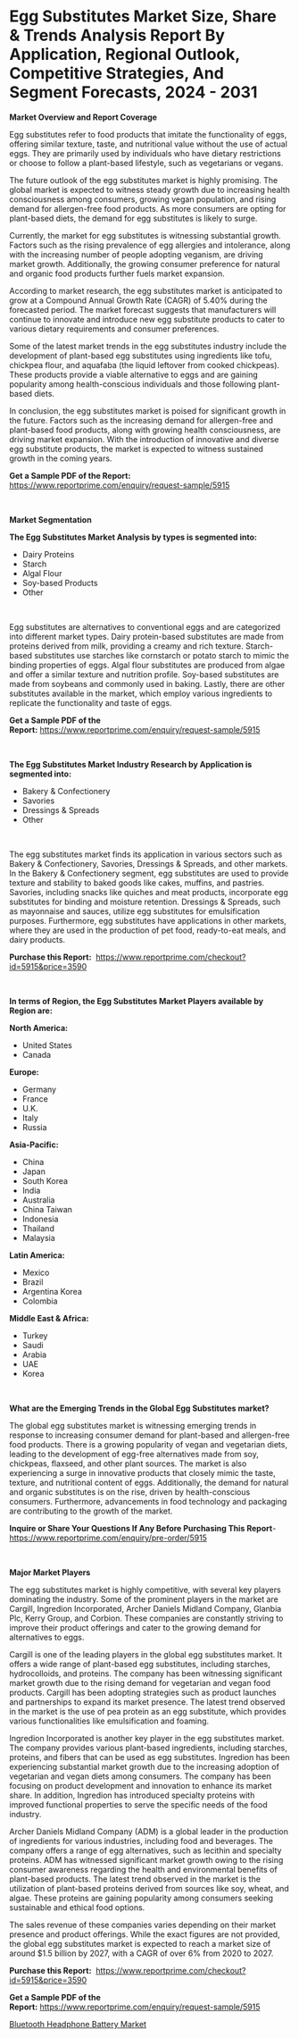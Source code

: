 <p><h1>Egg Substitutes Market Size, Share & Trends Analysis Report By Application, Regional Outlook, Competitive Strategies, And Segment Forecasts, 2024 - 2031</h1></p><p><strong>Market Overview and Report Coverage</strong></p>
<p><p>Egg substitutes refer to food products that imitate the functionality of eggs, offering similar texture, taste, and nutritional value without the use of actual eggs. They are primarily used by individuals who have dietary restrictions or choose to follow a plant-based lifestyle, such as vegetarians or vegans.</p><p>The future outlook of the egg substitutes market is highly promising. The global market is expected to witness steady growth due to increasing health consciousness among consumers, growing vegan population, and rising demand for allergen-free food products. As more consumers are opting for plant-based diets, the demand for egg substitutes is likely to surge.</p><p>Currently, the market for egg substitutes is witnessing substantial growth. Factors such as the rising prevalence of egg allergies and intolerance, along with the increasing number of people adopting veganism, are driving market growth. Additionally, the growing consumer preference for natural and organic food products further fuels market expansion.</p><p>According to market research, the egg substitutes market is anticipated to grow at a Compound Annual Growth Rate (CAGR) of 5.40% during the forecasted period. The market forecast suggests that manufacturers will continue to innovate and introduce new egg substitute products to cater to various dietary requirements and consumer preferences.</p><p>Some of the latest market trends in the egg substitutes industry include the development of plant-based egg substitutes using ingredients like tofu, chickpea flour, and aquafaba (the liquid leftover from cooked chickpeas). These products provide a viable alternative to eggs and are gaining popularity among health-conscious individuals and those following plant-based diets.</p><p>In conclusion, the egg substitutes market is poised for significant growth in the future. Factors such as the increasing demand for allergen-free and plant-based food products, along with growing health consciousness, are driving market expansion. With the introduction of innovative and diverse egg substitute products, the market is expected to witness sustained growth in the coming years.</p></p>
<p><strong>Get a Sample PDF of the Report:</strong> <a href="https://www.reportprime.com/enquiry/request-sample/5915">https://www.reportprime.com/enquiry/request-sample/5915</a></p>
<p>&nbsp;</p>
<p><strong>Market Segmentation</strong></p>
<p><strong>The Egg Substitutes Market Analysis by types is segmented into:</strong></p>
<p><ul><li>Dairy Proteins</li><li>Starch</li><li>Algal Flour</li><li>Soy-based Products</li><li>Other</li></ul></p>
<p>&nbsp;</p>
<p><p>Egg substitutes are alternatives to conventional eggs and are categorized into different market types. Dairy protein-based substitutes are made from proteins derived from milk, providing a creamy and rich texture. Starch-based substitutes use starches like cornstarch or potato starch to mimic the binding properties of eggs. Algal flour substitutes are produced from algae and offer a similar texture and nutrition profile. Soy-based substitutes are made from soybeans and commonly used in baking. Lastly, there are other substitutes available in the market, which employ various ingredients to replicate the functionality and taste of eggs.</p></p>
<p><strong>Get a Sample PDF of the Report:</strong>&nbsp;<a href="https://www.reportprime.com/enquiry/request-sample/5915">https://www.reportprime.com/enquiry/request-sample/5915</a></p>
<p>&nbsp;</p>
<p><strong>The Egg Substitutes Market Industry Research by Application is segmented into:</strong></p>
<p><ul><li>Bakery & Confectionery</li><li>Savories</li><li>Dressings & Spreads</li><li>Other</li></ul></p>
<p>&nbsp;</p>
<p><p>The egg substitutes market finds its application in various sectors such as Bakery & Confectionery, Savories, Dressings & Spreads, and other markets. In the Bakery & Confectionery segment, egg substitutes are used to provide texture and stability to baked goods like cakes, muffins, and pastries. Savories, including snacks like quiches and meat products, incorporate egg substitutes for binding and moisture retention. Dressings & Spreads, such as mayonnaise and sauces, utilize egg substitutes for emulsification purposes. Furthermore, egg substitutes have applications in other markets, where they are used in the production of pet food, ready-to-eat meals, and dairy products.</p></p>
<p><strong>Purchase this Report:</strong>&nbsp; <a href="https://www.reportprime.com/checkout?id=5915&price=3590">https://www.reportprime.com/checkout?id=5915&price=3590</a></p>
<p>&nbsp;</p>
<p><strong>In terms of Region, the Egg Substitutes Market Players available by Region are:</strong></p>
<p>
    <p> <strong> North America: </strong>
        <ul>
            <li>United States</li>
            <li>Canada</li>
        </ul>
        </p> 
    <p> <strong> Europe: </strong>
        <ul>
            <li>Germany</li>
            <li>France</li>
            <li>U.K.</li>
            <li>Italy</li>
            <li>Russia</li>
        </ul>
        </p> 
    <p> <strong> Asia-Pacific: </strong>
        <ul>
            <li>China</li>
            <li>Japan</li>
            <li>South Korea</li>
            <li>India</li>
            <li>Australia</li>
            <li>China Taiwan</li>
            <li>Indonesia</li>
            <li>Thailand</li>
            <li>Malaysia</li>
        </ul>
        </p> 
    <p> <strong> Latin America: </strong>
        <ul>
            <li>Mexico</li>
            <li>Brazil</li>
            <li>Argentina Korea</li>
            <li>Colombia</li>
        </ul>
        </p> 
    <p> <strong> Middle East & Africa: </strong>
        <ul>
            <li>Turkey</li>
            <li>Saudi</li>
            <li>Arabia</li>
            <li>UAE</li>
            <li>Korea</li>
        </ul>
    </p>
    </p>
<p>&nbsp;</p>
<p><strong>What are the Emerging Trends in the Global Egg Substitutes market?</strong></p>
<p><p>The global egg substitutes market is witnessing emerging trends in response to increasing consumer demand for plant-based and allergen-free food products. There is a growing popularity of vegan and vegetarian diets, leading to the development of egg-free alternatives made from soy, chickpeas, flaxseed, and other plant sources. The market is also experiencing a surge in innovative products that closely mimic the taste, texture, and nutritional content of eggs. Additionally, the demand for natural and organic substitutes is on the rise, driven by health-conscious consumers. Furthermore, advancements in food technology and packaging are contributing to the growth of the market.</p></p>
<p><strong>Inquire or Share Your Questions If Any Before Purchasing This Report</strong>- <a href="https://www.reportprime.com/enquiry/pre-order/5915">https://www.reportprime.com/enquiry/pre-order/5915</a></p>
<p>&nbsp;</p>
<p><strong>Major Market Players</strong></p>
<p><p>The egg substitutes market is highly competitive, with several key players dominating the industry. Some of the prominent players in the market are Cargill, Ingredion Incorporated, Archer Daniels Midland Company, Glanbia Plc, Kerry Group, and Corbion. These companies are constantly striving to improve their product offerings and cater to the growing demand for alternatives to eggs.</p><p>Cargill is one of the leading players in the global egg substitutes market. It offers a wide range of plant-based egg substitutes, including starches, hydrocolloids, and proteins. The company has been witnessing significant market growth due to the rising demand for vegetarian and vegan food products. Cargill has been adopting strategies such as product launches and partnerships to expand its market presence. The latest trend observed in the market is the use of pea protein as an egg substitute, which provides various functionalities like emulsification and foaming.</p><p>Ingredion Incorporated is another key player in the egg substitutes market. The company provides various plant-based ingredients, including starches, proteins, and fibers that can be used as egg substitutes. Ingredion has been experiencing substantial market growth due to the increasing adoption of vegetarian and vegan diets among consumers. The company has been focusing on product development and innovation to enhance its market share. In addition, Ingredion has introduced specialty proteins with improved functional properties to serve the specific needs of the food industry.</p><p>Archer Daniels Midland Company (ADM) is a global leader in the production of ingredients for various industries, including food and beverages. The company offers a range of egg alternatives, such as lecithin and specialty proteins. ADM has witnessed significant market growth owing to the rising consumer awareness regarding the health and environmental benefits of plant-based products. The latest trend observed in the market is the utilization of plant-based proteins derived from sources like soy, wheat, and algae. These proteins are gaining popularity among consumers seeking sustainable and ethical food options.</p><p>The sales revenue of these companies varies depending on their market presence and product offerings. While the exact figures are not provided, the global egg substitutes market is expected to reach a market size of around $1.5 billion by 2027, with a CAGR of over 6% from 2020 to 2027.</p></p>
<p><strong>Purchase this Report:</strong>&nbsp;&nbsp;<a href="https://www.reportprime.com/checkout?id=5915&price=3590">https://www.reportprime.com/checkout?id=5915&price=3590</a></p>
<p></p>
<p><strong>Get a Sample PDF of the Report:</strong>&nbsp;<a href="https://www.reportprime.com/enquiry/request-sample/5915">https://www.reportprime.com/enquiry/request-sample/5915</a></p>
<p><p><a href="https://github.com/antony131rp/Market-Research-Report-List-1/blob/main/bluetooth-headphone-battery-market.md">Bluetooth Headphone Battery Market</a></p></p>